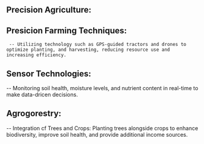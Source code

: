 ## Precision Agriculture:
   ## Presicion Farming Techniques:
     -- Utilizing technology such as GPS-guided tractors and drones to optimize planting, and harvesting, reducing resource use and increasing efficiency.

  ## Sensor Technologies:
   -- Monitoring soil health, moisture levels, and nutrient content in real-time to make data-dricen decisions.

 ## Agrogorestry:
  -- Integration cf Trees and Crops: Planting trees alongside crops to   enhance biodiversity, improve soil health, and provide additional income sources.
  
